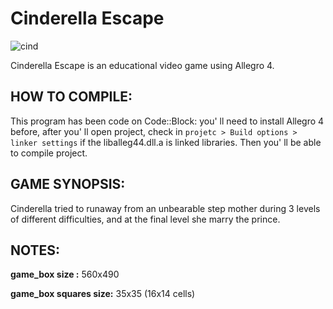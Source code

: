 # Cinderella Escape

![cind](https://user-images.githubusercontent.com/32856358/39409720-55ae8144-4bec-11e8-92c5-dce6ecc016f7.png)

Cinderella Escape is an educational video game using Allegro 4.

## HOW TO COMPILE:

  This program has been code on Code::Block: you' ll need to install Allegro 4 before, after you' ll open project, check in `projetc > Build options > linker settings` if the liballeg44.dll.a is linked libraries. Then you' ll be able to compile project.

## GAME SYNOPSIS:

 Cinderella tried to runaway from an unbearable step mother during 3 levels of different
difficulties, and at the final level she marry the prince.

## NOTES:

**game_box size :** 560x490

**game_box squares size:** 35x35 (16x14 cells)

